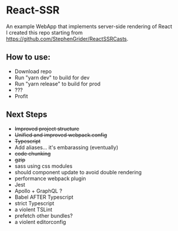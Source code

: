 # React-SSR
An example WebApp that implements server-side rendering of React  
I created this repo starting from https://github.com/StephenGrider/ReactSSRCasts.

## How to use:

* Download repo
* Run "yarn dev" to build for dev
* Run "yarn release" to build for prod
* ???
* Profit

## Next Steps

* ~~Improved project structure~~
* ~~Unified and improved webpack.config~~
* ~~Typescript~~
* Add aliases... it's embarassing (eventually)
* ~~code chunking~~
* ~~gzip~~
* sass using css modules
* should component update to avoid double rendering
* performance webpack plugin
* Jest
* Apollo + GraphQL ?
* Babel AFTER Typescript
* strict Typescript
* a violent TSLint
* prefetch other bundles?
* a violent editorconfig

